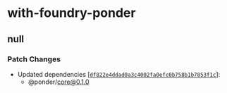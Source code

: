 # with-foundry-ponder

## null

### Patch Changes

- Updated dependencies [[`df822e4ddad0a3c4002fa0efc0b758b1b7853f1c`](https://github.com/ponder-sh/ponder/commit/df822e4ddad0a3c4002fa0efc0b758b1b7853f1c)]:
  - @ponder/core@0.1.0
